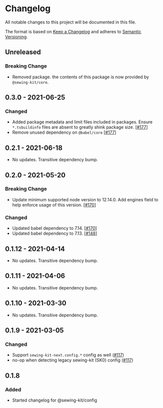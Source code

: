 # Changelog

All notable changes to this project will be documented in this file.

The format is based on [Keep a Changelog](http://keepachangelog.com/en/1.0.0/)
and adheres to [Semantic Versioning](http://semver.org/spec/v2.0.0.html).

## Unreleased

### Breaking Change

- Removed package. the contents of this package is now provided by `@sewing-kit/core`.

## 0.3.0 - 2021-06-25

### Changed

- Added package metadata and limit files included in packages. Ensure `*.tsbuildinfo` files are absent to greatly shink package size. [[#177](https://github.com/Shopify/sewing-kit-next/pull/177)]
- Remove unused dependency on `@babel/core` [[#177](https://github.com/Shopify/sewing-kit-next/pull/177)]

## 0.2.1 - 2021-06-18

- No updates. Transitive dependency bump.

## 0.2.0 - 2021-05-20

### Breaking Change

- Update minimum supported node version to 12.14.0. Add engines field to help enforce usage of this version. [[#170](https://github.com/Shopify/sewing-kit-next/pull/170)]

### Changed

- Updated babel dependency to 7.14. [[#170](https://github.com/Shopify/sewing-kit-next/pull/170)]
- Updated babel dependency to 7.13. [[#148](https://github.com/Shopify/sewing-kit-next/pull/148)]

## 0.1.12 - 2021-04-14

- No updates. Transitive dependency bump.

## 0.1.11 - 2021-04-06

- No updates. Transitive dependency bump.

## 0.1.10 - 2021-03-30

- No updates. Transitive dependency bump.

## 0.1.9 - 2021-03-05

### Changed

- Support `sewing-kit-next.config.*` config as well ([#117](https://github.com/Shopify/sewing-kit-next/pull/117))
- no-op when detecting legacy sewing-kit (SK0) config ([#117](https://github.com/Shopify/sewing-kit-next/pull/117))

## 0.1.8

### Added

- Started changelog for @sewing-kit/config
